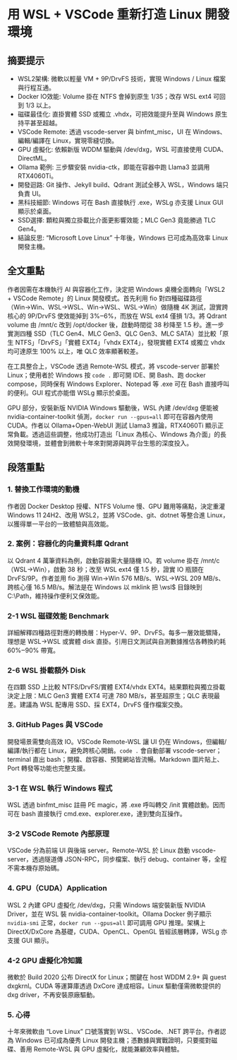 # 用 WSL + VSCode 重新打造 Linux 開發環境

## 摘要提示
- WSL2架構: 微軟以輕量 VM + 9P/DrvFS 技術，實現 Windows / Linux 檔案與行程互通。
- Docker IO效能: Volume 掛在 NTFS 會掉到原生 1/35；改存 WSL ext4 可回到 1/3 以上。
- 磁碟最佳化: 直掛實體 SSD 或獨立 .vhdx，可把效能提升至與 Windows 原生持平甚至超越。
- VSCode Remote: 透過 vscode-server 與 binfmt_misc，UI 在 Windows、編輯/編譯在 Linux，實現零縫切換。
- GPU 虛擬化: 依賴新版 WDDM 驅動與 /dev/dxg，WSL 可直接使用 CUDA、DirectML。
- Ollama 範例: 三步驟安裝 nvidia-ctk，即能在容器中跑 Llama3 並調用 RTX4060Ti。
- 開發迴路: Git 操作、Jekyll build、Qdrant 測試全移入 WSL，Windows 端只負責 UI。
- 黑科技細節: Windows 可在 Bash 直接執行 .exe，WSLg 亦支援 Linux GUI 顯示於桌面。
- SSD選擇: 顆粒與獨立掛載比介面更影響效能；MLC Gen3 竟能勝過 TLC Gen4。
- 結論反思: “Microsoft Love Linux” 十年後，Windows 已可成為高效率 Linux 開發主機。

## 全文重點
作者因需在本機執行 AI 與容器化工作，決定把 Windows 桌機全面轉向「WSL2 + VSCode Remote」的 Linux 開發模式。首先利用 fio 對四種磁碟路徑（Win→Win、WSL→WSL、Win→WSL、WSL→Win）做隨機 4K 測試，證實跨核心的 9P/DrvFS 使效能掉到 3%‒6%，而放在 WSL ext4 僅損 1/3。將 Qdrant volume 由 /mnt/c 改到 /opt/docker 後，啟動時間從 38 秒降至 1.5 秒。進一步實測四種 SSD（TLC Gen4、MLC Gen3、QLC Gen3、MLC SATA）並比較「原生 NTFS」「DrvFS」「實體 EXT4」「vhdx EXT4」，發現實體 EXT4 或獨立 vhdx 均可達原生 100% 以上，唯 QLC 效率顯著較差。

在工具整合上，VSCode 透過 Remote-WSL 模式，將 vscode-server 部署於 Linux；使用者於 Windows 按 `code .` 即可開 IDE、開 Bash、跑 docker compose，同時保有 Windows Explorer、Notepad 等 .exe 可在 Bash 直接呼叫的便利。GUI 程式亦能借 WSLg 顯示於桌面。

GPU 部分，安裝新版 NVIDIA Windows 驅動後，WSL 內建 /dev/dxg 便能被 nvidia-container-toolkit 偵測，`docker run --gpus=all` 即可在容器內使用 CUDA。作者以 Ollama+Open-WebUI 測試 Llama3 推論，RTX4060Ti 顯示正常負載。透過這些調整，他成功打造出「Linux 為核心、Windows 為介面」的長效開發環境，並體會到微軟十年來對開源與跨平台生態的深度投入。

## 段落重點
### 1. 替換工作環境的動機
作者因 Docker Desktop 授權、NTFS Volume 慢、GPU 難用等痛點，決定重灌 Windows 11 24H2、改用 WSL2，並將 VSCode、git、dotnet 等整合進 Linux，以獲得單一平台的一致體驗與高效能。

### 2. 案例：容器化的向量資料庫 Qdrant
以 Qdrant 4 萬筆資料為例，啟動容器需大量隨機 IO。若 volume 掛在 /mnt/c（WSL→Win），啟動 38 秒；改至 WSL ext4 僅 1.5 秒，證實 IO 瓶頸在 DrvFS/9P。作者並用 fio 測得 Win→Win 576 MB/s、WSL→WSL 209 MB/s、跨核心僅 16.5 MB/s。解法是在 Windows 以 mklink 把 \\wsl$ 目錄映到 C:\Path，維持操作便利又保效能。

### 2-1 WSL 磁碟效能 Benchmark
詳細解釋四種路徑對應的轉換層：Hyper-V、9P、DrvFS。每多一層效能驟降，理想是 WSL→WSL 或實體 disk 直掛。引用日文測試與自測數據推估各轉換約耗 60%‒90% 帶寬。

### 2-6 WSL 掛載額外 Disk
在四顆 SSD 上比較 NTFS/DrvFS/實體 EXT4/vhdx EXT4。結果顆粒與獨立掛載決定上限：MLC Gen3 實體 EXT4 可達 780 MB/s，甚至超原生；QLC 表現最差。建議為 WSL 配專用 SSD、採 EXT4，DrvFS 僅作檔案交換。

### 3. GitHub Pages 與 VSCode
開發場景需雙向高效 IO。VSCode Remote-WSL 讓 UI 仍在 Windows，但編輯/編譯/執行都在 Linux，避免跨核心開銷。`code .` 會自動部署 vscode-server；terminal 直出 bash；開檔、啟容器、預覽網站皆流暢。Markdown 圖片貼上、Port 轉發等功能也完整支援。

### 3-1 在 WSL 執行 Windows 程式
WSL 透過 binfmt_misc 註冊 PE magic，將 .exe 呼叫轉交 /init 實體啟動。因而可在 bash 直接執行 cmd.exe、explorer.exe，達到雙向互操作。

### 3-2 VSCode Remote 內部原理
VSCode 分為前端 UI 與後端 server。Remote-WSL 於 Linux 啟動 vscode-server，透過隧道傳 JSON-RPC，同步檔案、執行 debug、container 等，全程不需本機存原始碼。

### 4. GPU（CUDA）Application
WSL 2 內建 GPU 虛擬化 /dev/dxg，只需 Windows 端安裝新版 NVIDIA Driver，並在 WSL 裝 nvidia-container-toolkit。Ollama Docker 例子顯示 `nvidia-smi` 正常，`docker run --gpus=all` 即可調用 GPU 推理。架構上 DirectX/DxCore 為基礎，CUDA、OpenCL、OpenGL 皆經該層轉譯，WSLg 亦支援 GUI 顯示。

### 4-2 GPU 虛擬化冷知識
微軟於 Build 2020 公布 DirectX for Linux；關鍵在 host WDDM 2.9+ 與 guest dxgkrnl。CUDA 等運算庫透過 DxCore 達成相容。Linux 驅動僅需微軟提供的 dxg driver，不再安裝原廠驅動。

### 5. 心得
十年來微軟由 “Love Linux” 口號落實到 WSL、VSCode、.NET 跨平台。作者認為 Windows 已可成為優秀 Linux 開發主機；憑數據與實戰證明，只要擺對磁碟、善用 Remote-WSL 與 GPU 虛擬化，就能兼顧效率與體驗。
